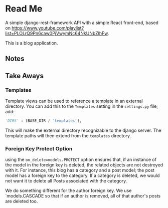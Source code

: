 # Read Me

A simple django-rest-framework API with a simple React front-end, based on <https://www.youtube.com/playlist?list=PLOLrQ9Pn6caw0PjVwymNc64NkUNbZlhFw>.

This is a blog application.

## Notes

## Take Aways

### Templates

Template views can be used to reference a template in an external directory. You can add this to the `Templates` setting in the `settings.py` file; add:

```python
'DIRS' : [BASE_DIR / 'templates'],

```

This will make the external directory recognizable to the django server. The template paths will then extend from the `templates` directory.

### Foreign Key Protect Option

using the `on_delete=models.PROTECT` option ensures that, if an instance of the model in the foreign key is deleted, the related objects are not destroyed with it. For instance, this blog has a category and a post model; the post model has a foreign key to the category. If a category is deleted, we would not want it to delete all Posts associated with the category.

We do something different for the author foreign key. We use `models.CASCADE so that if an author is removed, all of that author's posts are deleted too.
